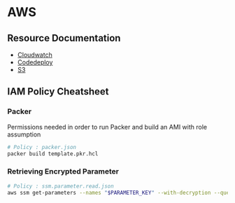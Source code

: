 # AWS

## Resource Documentation
* [Cloudwatch](aws/cloudwatch.md)
* [Codedeploy](aws/codedeploy.md)
* [S3](aws/s3.md)

## IAM Policy Cheatsheet

### Packer
Permissions needed in order to run Packer and build an AMI with role assumption
```bash
# Policy : packer.json
packer build template.pkr.hcl
```

### Retrieving Encrypted Parameter
```bash
# Policy : ssm.parameter.read.json
aws ssm get-parameters --names "$PARAMETER_KEY" --with-decryption --query "Parameters[*].{Value:Value}" --output text
```
